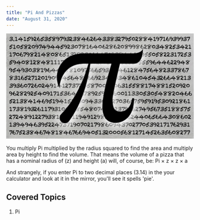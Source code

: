 ```yaml
---
title: "Pi And Pizzas"
date: "August 31, 2020"
---
```


![Image](../images/pi.jpg)

You multiply Pi multiplied by the radius squared to find the area and multiply area by height to find the volume. That means the volume of a pizza that has a nominal radius of (z) and height (a) will, of course, be: Pi × z × z × a

And strangely, if you enter Pi to two decimal places (3.14) in the your calculator and look at it in the mirror, you'll see it spells 'pie'.

## Covered Topics

1. Pi